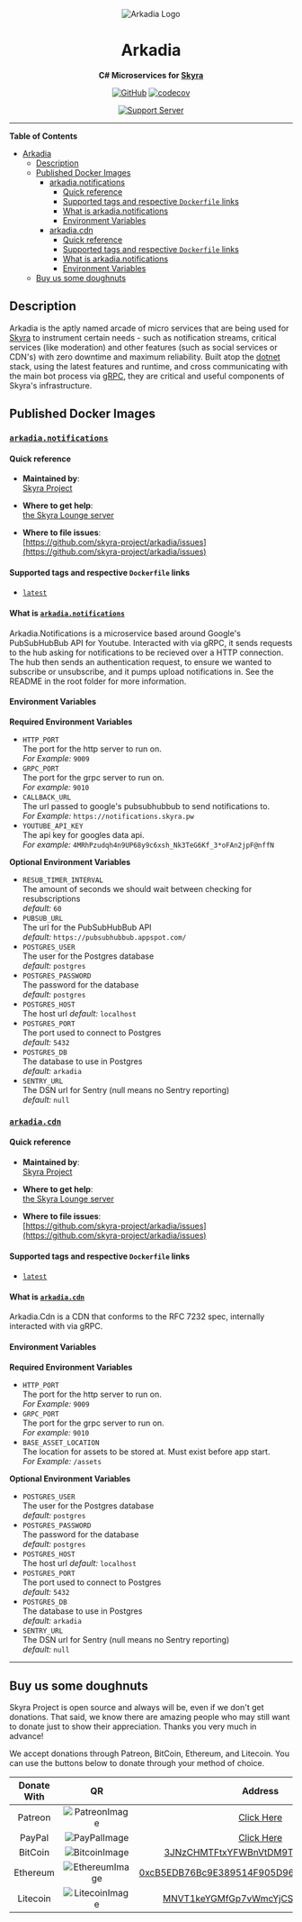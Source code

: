 <div align="center">

![Arkadia Logo](https://cdn.skyra.pw/gh-assets/arkadia-logo.png)

# Arkadia

**C# Microservices for [Skyra]**

[![GitHub](https://img.shields.io/github/license/skyra-project/arkadia)](https://github.com/skyra-project/arkadia/blob/main/LICENSE.md)
[![codecov](https://codecov.io/gh/skyra-project/arkadia/branch/main/graph/badge.svg?token=DYhRX6ailX)](https://codecov.io/gh/skyra-project/arkadia)

[![Support Server](https://discord.com/api/guilds/254360814063058944/embed.png?style=banner2)][support server]

</div>

---

**Table of Contents**

-   [Arkadia](#arkadia)
    -   [Description](#description)
    -   [Published Docker Images](#published-docker-images)
        -   [arkadia.notifications](#arkadianotifications)
            -   [Quick reference](#quick-reference)
            -   [Supported tags and respective `Dockerfile` links](#supported-tags-and-respective-dockerfile-links)
            -   [What is arkadia.notifications](#what-is-arkadianotifications)
            -   [Environment Variables](#environment-variables)
	    -   [arkadia.cdn](#arkadiacdn)
            -   [Quick reference](#quick-reference)
            -   [Supported tags and respective `Dockerfile` links](#supported-tags-and-respective-dockerfile-links)
            -   [What is arkadia.notifications](#what-is-arkadiacdn)
            -   [Environment Variables](#environment-variables)		
    -   [Buy us some doughnuts](#buy-us-some-doughnuts)

## Description

Arkadia is the aptly named arcade of micro services that are being used for [Skyra] to instrument certain needs - such as notification streams, critical services (like moderation) and other features (such as social services or CDN's) with zero downtime and maximum reliability. Built atop the [dotnet] stack, using the latest features and runtime, and cross communicating with the main bot process via [gRPC], they are critical and useful components of Skyra's infrastructure.

## Published Docker Images

### [`arkadia.notifications`]

#### Quick reference

-   **Maintained by**:  
    [Skyra Project](https://github.com/skyra-project)

-   **Where to get help**:  
    [the Skyra Lounge server](https://join.skyra.pw)

-   **Where to file issues**:  
    [https://github.com/skyra-project/arkadia/issues](https://github.com/skyra-project/arkadia/issues)

#### Supported tags and respective `Dockerfile` links

-   [`latest`](https://github.com/skyra-project/arkadia/blob/main/Notifications.Dockerfile)

#### What is [`arkadia.notifications`]

Arkadia.Notifications is a microservice based around Google's PubSubHubBub API for Youtube. Interacted with via gRPC, it sends requests to the hub asking for notifications to be recieved over a HTTP connection.
The hub then sends an authentication request, to ensure we wanted to subscribe or unsubscribe, and it pumps upload notifications in. See the README in the root folder for more information.

#### Environment Variables

**Required Environment Variables**

-   `HTTP_PORT`  
     The port for the http server to run on.  
     _For Example:_ `9009`
-   `GRPC_PORT`  
     The port for the grpc server to run on.  
     _For example:_ `9010`
-   `CALLBACK_URL`  
     The url passed to google's pubsubhubbub to send notifications to.  
     _For Example:_ `https://notifications.skyra.pw`
-   `YOUTUBE_API_KEY`  
     The api key for googles data api.  
     _For example:_ `4MRhPzudqh4n9UP68y9c6xsh_Nk3TeG6Kf_3*oFAn2jpF@nffN`

**Optional Environment Variables**

-   `RESUB_TIMER_INTERVAL`  
    The amount of seconds we should wait between checking for resubscriptions  
    _default:_ `60`
-   `PUBSUB_URL`  
    The url for the PubSubHubBub API  
    _default:_ `https://pubsubhubbub.appspot.com/`
-   `POSTGRES_USER`  
    The user for the Postgres database  
    _default:_ `postgres`
-   `POSTGRES_PASSWORD`  
    The password for the database  
    _default:_ `postgres`
-   `POSTGRES_HOST`  
    The host url 
    _default:_ `localhost`
-   `POSTGRES_PORT`  
    The port used to connect to Postgres  
    _default:_ `5432`
-   `POSTGRES_DB`  
    The database to use in Postgres  
    _default:_ `arkadia`
-   `SENTRY_URL`  
    The DSN url for Sentry (null means no Sentry reporting)  
    _default:_ `null`
	

### [`arkadia.cdn`]

#### Quick reference

-   **Maintained by**:  
    [Skyra Project](https://github.com/skyra-project)

-   **Where to get help**:  
    [the Skyra Lounge server](https://join.skyra.pw)

-   **Where to file issues**:  
    [https://github.com/skyra-project/arkadia/issues](https://github.com/skyra-project/arkadia/issues)

#### Supported tags and respective `Dockerfile` links

-   [`latest`](https://github.com/skyra-project/arkadia/blob/main/Cdn.Dockerfile)

#### What is [`arkadia.cdn`]

Arkadia.Cdn is a CDN that conforms to the RFC 7232 spec, internally interacted with via gRPC.

#### Environment Variables

**Required Environment Variables**

-   `HTTP_PORT`  
     The port for the http server to run on.  
     _For Example:_ `9009`
-   `GRPC_PORT`  
     The port for the grpc server to run on.  
     _For example:_ `9010`
-   `BASE_ASSET_LOCATION`  
     The location for assets to be stored at. Must exist before app start.  
     _For Example:_ `/assets`

**Optional Environment Variables**

-   `POSTGRES_USER`  
    The user for the Postgres database  
    _default:_ `postgres`
-   `POSTGRES_PASSWORD`  
    The password for the database  
    _default:_ `postgres`
-   `POSTGRES_HOST`  
    The host url 
    _default:_ `localhost`
-   `POSTGRES_PORT`  
    The port used to connect to Postgres  
    _default:_ `5432`
-   `POSTGRES_DB`  
    The database to use in Postgres  
    _default:_ `arkadia`
-   `SENTRY_URL`  
    The DSN url for Sentry (null means no Sentry reporting)  
    _default:_ `null`

---

## Buy us some doughnuts

Skyra Project is open source and always will be, even if we don't get donations. That said, we know there are amazing people who
may still want to donate just to show their appreciation. Thanks you very much in advance!

We accept donations through Patreon, BitCoin, Ethereum, and Litecoin. You can use the buttons below to donate through your method of choice.

| Donate With |         QR         |                        Address                         |
| :---------: | :----------------: | :----------------------------------------------------: |
|   Patreon   | ![PatreonImage][]  |                 [Click Here][patreon]                  |
|   PayPal    |  ![PayPalImage][]  |                  [Click Here][paypal]                  |
|   BitCoin   | ![BitcoinImage][]  |     [3JNzCHMTFtxYFWBnVtDM9Tt34zFbKvdwco][bitcoin]      |
|  Ethereum   | ![EthereumImage][] | [0xcB5EDB76Bc9E389514F905D9680589004C00190c][ethereum] |
|  Litecoin   | ![LitecoinImage][] |     [MNVT1keYGMfGp7vWmcYjCS8ntU8LNvjnqM][litecoin]     |

[bitcoin]: bitcoin:3JNzCHMTFtxYFWBnVtDM9Tt34zFbKvdwco?amount=0.01&label=Skyra%20Discord%20Bot
[bitcoinimage]: https://cdn.skyra.pw/gh-assets/bitcoin.png
[ethereum]: ethereum:0xcB5EDB76Bc9E389514F905D9680589004C00190c?amount=0.01&label=Skyra%20Discord%20Bot
[ethereumimage]: https://cdn.skyra.pw/gh-assets/ethereum.png
[litecoin]: litecoin:MNVT1keYGMfGp7vWmcYjCS8ntU8LNvjnqM?amount=0.01&label=Skyra%20Discord%20Bot
[litecoinimage]: https://cdn.skyra.pw/gh-assets/litecoin.png
[patreon]: https://donate.skyra.pw/patreon
[patreonimage]: https://cdn.skyra.pw/gh-assets/patreon.png
[paypal]: https://donate.skyra.pw/paypal
[paypalimage]: https://cdn.skyra.pw/gh-assets/paypal.png
[skyra]: https://github.com/skyra-project/skyra
[support server]: https://join.skyra.pw
[dotnet]: https://dotnet.microsoft.com
[grpc]: https://grpc.io
[`arkadia.notifications`]: https://github.com/skyra-project/docker-images/pkgs/container/arkadia.notifications
[`arkadia.cdn`]: https://github.com/skyra-project/docker-images/pkgs/container/arkadia.cdn